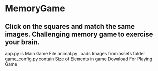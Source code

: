# MemoryGame
## Click on the squares and match the same images. Challenging memory game to exercise your brain.
app.py is Main Game File
animal.py Loads Images from assets folder
game_config.py contain Size of Elements in game
Download For Playing Game
